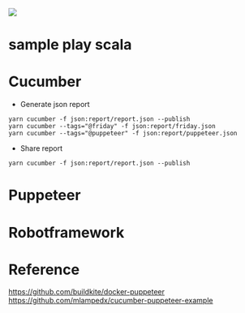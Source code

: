 ![](https://img.shields.io/docker/cloud/build/lecaoquochung/scala)

# sample play scala

# Cucumber
- Generate json report
```
yarn cucumber -f json:report/report.json --publish
yarn cucumber --tags="@friday" -f json:report/friday.json
yarn cucumber --tags="@puppeteer" -f json:report/puppeteer.json
```
- Share report
```
yarn cucumber -f json:report/report.json --publish  
```

# Puppeteer

# Robotframework

# Reference
https://github.com/buildkite/docker-puppeteer
https://github.com/mlampedx/cucumber-puppeteer-example

